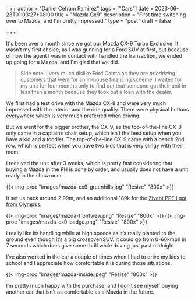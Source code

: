 +++
author = "Daniel Cefram Ramirez"
tags = ["Cars"]
date = 2023-06-23T01:03:27+08:00
title = "Mazda Cx9"
description = "First time switching over to Mazda, and I'm pretty impressed."
type = "post"
draft = false

+++

It's been over a month since we got our Mazda CX-9 Turbo Exclusive. It wasn’t my first choice, as I was gunning for a Ford SUV at first, but because of how the agent I was in contact with handled the transaction, we ended up going for a Mazda, and I'm glad that we did.

> Side note: I very much dislike Ford Cainta as they are _prioritizing_ customers that went for an in-house financing scheme. I waited for my unit for four months only to find out that someone got their unit in less than a month because they took out a loan with the dealer.

We first had a test drive with the Mazda CX-8 and were very much impressed with the interior and the ride quality. There were physical buttons everywhere which is very much preferred when driving.

But we went for the bigger brother, the CX-9, as the top-of-the-line CX-8 only came in a captain’s chair setup, which isn’t the best setup when you have a kid and a toddler. The top-of-the-line CX-9 came with a bench 2nd row, which is perfect when you have two kids that is very clingy with their mom.

I received the unit after 3 weeks, which is pretty fast considering that buying a Mazda in the PH is done by order, and usually does not have a unit ready in the showroom.

{{< img-proc "images/mazda-cx9-greenhills.jpg" "Resize" "800x" >}}

It set us back around 2.99m, and an additional 189k for the [Zivent PPF I got from Olympus](https://www.facebook.com/olympuscarfilms/posts/pfbid0YsLSYGgCC9ZeNhfnS2dptFtv3qnTyLW6W6qRpsNrVFjEURwkFw5FnJLurqDhJhrXl).

{{< img-proc "images/mazda-frontview.png" "Resize" "800x" >}}
{{< img-proc "images/mazda-cx9-badge.png" "Resize" "800x" >}}

I really like its handling while at high speeds as it’s really planted to the ground even though it’s a big crossover/SUV. It could go from 0-60kmph in 7 seconds which does give some thrill while driving just past midnight.

I’ve also worked in the car a couple of times when I had to drive my kids to school and I appreciate how comfortable it is during those situations.

{{< img-proc "images/mazda-inside.jpeg" "Resize" "800x" >}}

I’m pretty much happy with the purchase, and I don’t see myself buying another car that isn’t as comfortable as a Mazda in the future.
